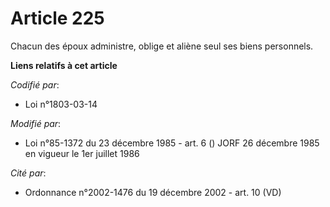 # Article 225

Chacun des époux administre, oblige et aliène seul ses biens personnels.

**Liens relatifs à cet article**

_Codifié par_:

  - Loi n°1803-03-14

_Modifié par_:

  - Loi n°85-1372 du 23 décembre 1985 - art. 6 () JORF 26 décembre 1985 en vigueur le 1er juillet 1986

_Cité par_:

  - Ordonnance n°2002-1476 du 19 décembre 2002 - art. 10 (VD)
